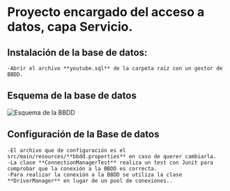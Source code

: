 # Proyecto encargado del acceso a datos, capa Servicio.

## Instalación de la base de datos:

	-Abrir el archivo **youtube.sql** de la carpeta raíz con un gestor de BBDD.
	
	
## Esquema de la base de datos
![Esquema de la BBDD](https://github.com/ipartek/java_2018_0508/blob/asierCornejo/youtube/service/Esquema.JPG)

## Configuración de la Base de datos
	-El archivo que de configuración es el src/main/resources/**bbdd.properties** en caso de querer cambiarla.
	-La clase **ConnectionManagerTest** realiza un test con Junit para comprobar que la conexión a la BBDD es correcta.
	-Para realizar la conexión a la BBDD se utiliza la clase **DriverManager** en lugar de un pool de conexiones..